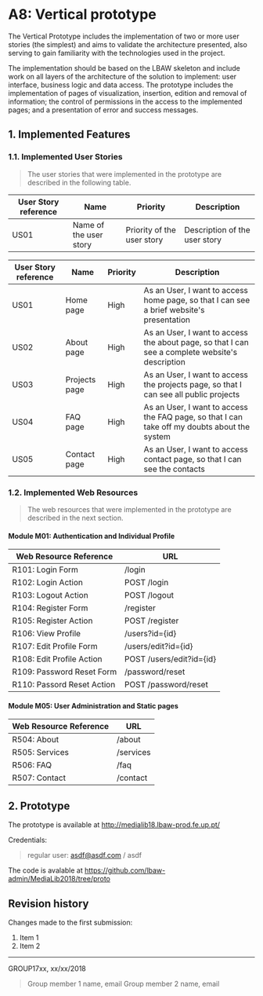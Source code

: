 # A8: Vertical prototype

 The Vertical Prototype includes the implementation of two or more user stories (the simplest) and aims to validate the architecture presented, also serving to gain familiarity with the technologies used in the project.

The implementation should be based on the LBAW skeleton and include work on all layers of the architecture of the solution to implement: user interface, business logic and data access. The prototype includes the implementation of pages of visualization, insertion, edition and removal of information; the control of permissions in the access to the implemented pages; and a presentation of error and success messages.
 
 
## 1. Implemented Features
 
### 1.1. Implemented User Stories
 
> The user stories that were implemented in the prototype are described in the following table.
 
| User Story reference | Name                   | Priority                   | Description                   |
| -------------------- | ---------------------- | -------------------------- | ----------------------------- |
| US01                 | Name of the user story | Priority of the user story | Description of the user story |

| User Story reference | Name                   | Priority                   | Description                                             |
|----------------------|------------------------|----------------------------|---------------------------------------------------------|
| US01                 |Home page               |High                        |As an User, I want to access home page, so that I can see a brief website's presentation        |
| US02                 |About page              |High                        |As an User, I want to access the about page, so that I can see a complete website's description  |
| US03                 |Projects page           |High                        |As an User, I want to access the projects page, so that I can see all public projects           |
| US04                 |FAQ page                |High                        |As an User, I want to access the FAQ page, so that I can take off my doubts about the system   |
| US05                 |Contact page            |High                        |As an User, I want to access contact page, so that I can see the contacts                      |
 
### 1.2. Implemented Web Resources
 
> The web resources that were implemented in the prototype are described in the next section.
 
#### Module M01: Authentication and Individual Profile
 
| Web Resource Reference     | URL                            |
| -------------------------- | ------------------------------ |
| R101: Login Form           | /login                         |
| R102: Login Action         | POST /login                    |
| R103: Logout Action        | POST /logout                   |
| R104: Register Form        | /register                      |
| R105: Register Action      | POST /register                 |
| R106: View Profile         | /users?id={id}                 |
| R107: Edit Profile Form    | /users/edit?id={id}            |
| R108: Edit Profile Action  | POST /users/edit?id={id}       |
| R109: Password Reset Form  | /password/reset                |
| R110: Passord Reset Action | POST /password/reset           |
 
 
#### Module M05: User Administration and Static pages

| Web Resource Reference | URL                            |
| ---------------------- | ------------------------------ |
| R504: About            | /about                         |
| R505: Services         | /services                      |
| R506: FAQ              | /faq                           |
| R507: Contact          | /contact                       |
 
 
## 2. Prototype
 
The prototype is available at http://medialib18.lbaw-prod.fe.up.pt/

Credentials:

>regular user: asdf@asdf.com / asdf

The code is avalable at https://github.com/lbaw-admin/MediaLib2018/tree/proto
 
 
## Revision history
 
Changes made to the first submission:
1. Item 1
1. Item 2
 
***
 
GROUP17xx, xx/xx/2018
 
> Group member 1 name, email
> Group member 2 name, email
